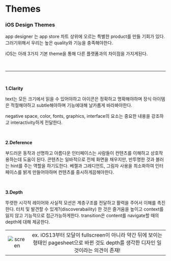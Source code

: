 # Themes

### iOS Design Themes

app designer 는 app store 차트 상위에 오르는 특별한 product를 만들 기회가 있다. 그러기위해서 우리는 높은 quality와 기능을 충족해야한다.

iOS는 아래 3가지 기본 theme을 통해 다른 플랫폼과의 차이점을 가지게된다.

</br>

-----

</br>

**1.Clarity**

text는 모든 크기에서 읽을 수 있어야하고 아이콘은 정확하고 명확해야하며 장식 아이템은 적절해야하고 subtle해야하며 기능에대해 날카롭게 바라봐야한다.

negative space, color, fonts, graphics, interface의 요소는 중요한 내용을 강조하고 interactivity하게 전달한다.

</br>

**2.Deference**

부드러운 동작과 선명하고 아름다운 인터페이스는 사람들이 컨텐츠를 이해하고 상호작용하는데 도움이 된다.
콘텐츠는 일바적으로 전체 화면을 채우지만, 반투명한 것과 블러는 hint를 주는 역할을 하기도한다.
베젤과 그레디언트, 그림자 사용을 최소화하여 인터페이스를 밝게 만들어야하며 컨텐츠를 중시하게끔해야한다.

</br>


**3.Depth**

뚜렷한 시각적 레이어와 사실적 모션은 계층구조를 전달하고 활력을 주어서 이해를 촉진한다.
터치 및 발견할 수 있게?(discoverabaility) 한 것은 즐거움을 높이고 context를 잃지 않고 기능적으로 접근가능하게한다.
transition은 content를 navigate할 때의 depth에 대해 제공한다.

|||
|:--------:|:---:|
|![screen](https://s3.us-west-2.amazonaws.com/secure.notion-static.com/dfa10070-b711-4f72-ab6c-ac4bb7492706/Untitled.png?X-Amz-Algorithm=AWS4-HMAC-SHA256&X-Amz-Content-Sha256=UNSIGNED-PAYLOAD&X-Amz-Credential=AKIAT73L2G45EIPT3X45%2F20220509%2Fus-west-2%2Fs3%2Faws4_request&X-Amz-Date=20220509T151707Z&X-Amz-Expires=86400&X-Amz-Signature=aaa71b24932aac18c915c070fa02d7211060497b0133d303bcee5acfeed1ae31&X-Amz-SignedHeaders=host&response-content-disposition=filename%20%3D%22Untitled.png%22&x-id=GetObject)|ex. iOS13부터 모달이 fullscreen이 아니라 약간 뒤에 보이는형태인 pagesheet으로 바뀐 것도 depth를 생각한 디자인 일 것이라는 의견이 존재!|


